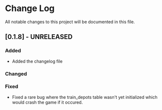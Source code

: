 
# Change Log
All notable changes to this project will be documented in this file.
 
## [0.1.8] - UNRELEASED
 
### Added
- Added the changelog file
 
### Changed
 
### Fixed
- Fixed a rare bug where the train_depots table wasn't yet initialized which would crash the game if it occured.